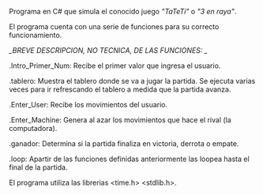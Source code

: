 Programa en C# que simula el conocido juego *"TaTeTi"* o *"3 en raya"*.

El programa cuenta con una serie de funciones para su correcto funcionamiento.

*_BREVE DESCRIPCION, NO TECNICA,  DE LAS FUNCIONES: _*

.Intro_Primer_Num: Recibe el primer valor que ingresa el usuario. 

.tablero: Muestra el tablero donde se va a jugar la partida. Se ejecuta varias veces para ir refrescando el tablero a medida que la partida avanza. 

.Enter_User: Recibe los movimientos del usuario. 

.Enter_Machine: Genera al azar los movimientos que hace el rival (la computadora).

.ganador: Determina si la partida finaliza en victoria, derrota o empate.

.loop: Apartir de las funciones definidas anteriormente las loopea hasta el final de la partida.


El programa utiliza las librerias <time.h> <stdlib.h>.
